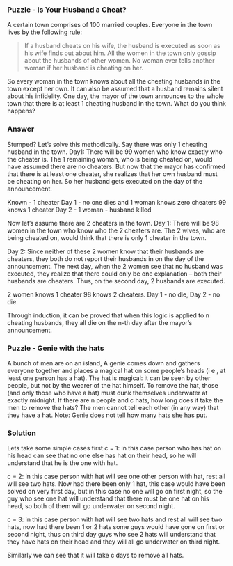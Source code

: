 ### Puzzle -  Is Your Husband a Cheat?

A certain town comprises of 100 married couples. 
Everyone in the town lives by the following rule: 
> If a husband cheats on his wife, the husband is executed as soon as his wife finds out about him. 
> All the women in the town only gossip about the husbands of other women. 
> No woman ever tells another woman if her husband is cheating on her.  

So every woman in the town knows about all the cheating husbands in the town except her own. It can also be assumed that a husband remains silent about his infidelity. One day, the mayor of the town announces to the whole town that there is at least 1 cheating husband in the town. 
What do you think happens?

### Answer 

Stumped? Let’s solve this methodically. Say there was only 1 cheating husband in the town. 
Day1: There will be 99 women who know exactly who the cheater is. The 1 remaining woman, who is being cheated on, would have assumed there are no cheaters. But now that the mayor has confirmed that there is at least one cheater, she realizes that her own husband must be cheating on her. So her husband gets executed on the day of the announcement.

Known - 1 cheater 
Day 1 - no one dies and 1 woman knows zero cheaters 99 knows 1 cheater 
Day 2 - 1 woman - husband killed 

Now let’s assume there are 2 cheaters in the town. 
Day 1: There will be 98 women in the town who know who the 2 cheaters are. 
The 2 wives, who are being cheated on, would think that there is only 1 cheater in the town. 

Day 2: Since neither of these 2 women know that their husbands are cheaters, they both do not report their husbands in on the day of the announcement. The next day, when the 2 women see that no husband was executed, they realize that there could only be one explanation – both their husbands are cheaters. Thus, on the second day, 2 husbands are executed.

2 women knows 1 cheater 98 knows 2 cheaters. Day 1 - no die, Day 2 - no die. 

Through induction, it can be proved that when this logic is applied to n cheating husbands, they all die on the n-th day after the mayor’s announcement.

### Puzzle - Genie with the hats 

A bunch of men are on an island, A genie comes down and gathers everyone together and places a magical hat on some people’s heads (i e , at least one person has a hat). The hat is magical: it can be seen by other people, but not by the wearer of the hat himself. To remove the hat, those (and only those who have a hat) must dunk themselves underwater at exactly midnight. If there are n people and c hats, how long does it take the men to remove the hats? The men cannot tell each other (in any way) that they have a hat.
Note: Genie does not tell how many hats she has put.

### Solution 

Lets take some simple cases first
c = 1: in this case person who has hat on his head can see that no one else has hat on their head, so he will understand that he is the one with hat.

c = 2: in this case person with hat will see one other person with hat, rest all will see two hats. Now had there been only 1 hat, this case would have been solved on very first day, but in this case no one will go on first night, so the guy who see one hat will understand that there must be one hat on his head, so both of them will go underwater on second night.

c = 3: in this case person with hat will see two hats and rest all will see two hats, now had there been 1 or 2 hats some guys would have gone on first or second night, thus on third day guys who see 2 hats will understand that they have hats on their head and they will all go underwater on third night.

Similarly we can see that it will take c days to remove all hats.

